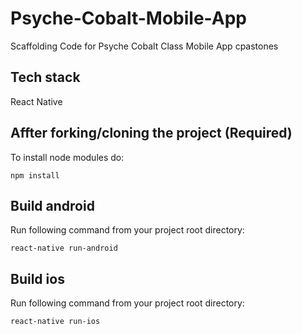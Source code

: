 # Psyche-Cobalt-Mobile-App
Scaffolding Code for Psyche Cobalt Class Mobile App cpastones

## Tech stack
React Native

## Affter forking/cloning the project (Required)
To install node modules do:
````
npm install 
````

## Build android
Run following command from your project root directory:
````
react-native run-android
````

## Build ios
Run following command from your project root directory:
````
react-native run-ios
````

